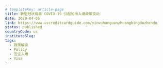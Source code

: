 ```yaml
---
# templateKey: article-page
title: 新型冠状病毒 COVID-19 引起的出入境政策变动
date: 2020-04-06
link: https://www.uscreditcardguide.com/yinwuhanguanzhuangbingduzhenduizhongguodalujumindelinshichurujingzhengce/
status: published
countryCode: us
instituteSlug:
tags:
  - 政策解读
  - Policy
  - 签证入境
  - Visa
---
```

